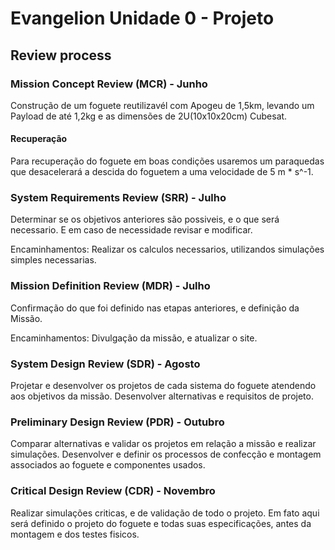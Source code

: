 # Evangelion Unidade 0 - Projeto

## Review process

### Mission Concept Review (MCR) - Junho

Construção de um foguete reutilizavél com Apogeu de 1,5km, levando um Payload de até 1,2kg e as dimensões de 2U(10x10x20cm) Cubesat.

#### Recuperação

Para recuperação do foguete em boas condições usaremos um paraquedas que desacelerará a descida do foguetem a uma velocidade de 5 m * s^-1.

<!-- The MCR affirms the mission need and examines the proposed mission's objectives and the concept for meeting those objectives. -->

### System Requirements Review (SRR) - Julho

Determinar se os objetivos anteriores são possiveis, e o que será necessario. E em caso de necessidade revisar e modificar.

Encaminhamentos: Realizar os calculos necessarios, utilizandos simulações simples necessarias.
<!-- The SRR examines the [[functional requirements]] and [[non-functional requirements|performance requirements]] defined for the system and the preliminary program or project plan and ensures that the requirements and the selected concept will satisfy the mission. -->

### Mission Definition Review (MDR) - Julho

Confirmação do que foi definido nas etapas anteriores, e definição da Missão.

Encaminhamentos: Divulgação da missão, e atualizar o site.

<!-- The MDR examines the proposed requirements, the 'mission architecture, and the flow down to all functional elements of the mission to ensure that the overall concept is complete, feasible, and consistent with available resources. -->

### System Design Review (SDR) - Agosto

Projetar e desenvolver os projetos de cada sistema do foguete atendendo aos objetivos da missão.
Desenvolver alternativas e requisitos de projeto.

<!-- The [[System Design Review|SDR]] examines the proposed system architecture and design and the flow down to all functional elements of the system. -->

### Preliminary Design Review (PDR) - Outubro

Comparar alternativas e validar os projetos em relação a missão e realizar simulações.
Desenvolver e definir os processos de confecção e montagem associados ao foguete e componentes usados.

<!-- The PDR demonstrates that the preliminary design meets all system requirements with acceptable risk and within the cost and schedule constraints and establishes the basis for proceeding with detailed design. It will show that the correct design options have been selected, interfaces have been identified, and verification methods have been described.<ref>{{cite web|url=<http://www.hyperthot.com/pm_desreviews.htm> |title=Engineering Design Reviews|author=James Chapman}}</ref><ref>{{cite web|url=<https://acc.dau.mil/CommunityBrowser.aspx?id=518699#10.5.3.1|title=Defense> Acquisition Guidebook 10.5.3 Preliminary Design Review|access-date=14 January 2016}} {{PD-notice}}</ref>

The following are typical objectives of a PDR:

* Ensure that all system requirements have been validated, allocated, the requirements are complete, and the flowdown is adequate to verify system performance
* Show that the proposed design is expected to meet the functional and performance requirements
* Show sufficient maturity in the proposed design approach to proceed to final design
* Show that the design is verifiable and that the risks have been identified, characterized, and mitigated where appropriate. -->

### Critical Design Review (CDR) - Novembro

Realizar simulações criticas, e de validação de todo o projeto. Em fato aqui será definido o projeto do foguete e todas suas especificações, antes da montagem e dos testes fisicos.

<!-- The CDR demonstrates that the maturity of the design is appropriate to support proceeding with full-scale fabrication, assembly, integration, and test. CDR determines that the technical effort is on track to complete the flight and ground system development and mission operations, meeting mission performance requirements within the identified cost and schedule constraints.<ref><http://www.navair.navy.mil/nawctsd/Resources/Library/Acqguide/cdr.htm> "Critical Design Review" Published 2013-4-4 Retrieved 2015-5-12 {{PD-notice}}</ref>

The following are typical objectives of a CDR:

* Ensure that the "build-to" baseline contains detailed hardware and software specifications that can meet functional and performance requirements
* Ensure that the design has been satisfactorily audited by production, verification, operations, and other specialty engineering organizations
* Ensure that the production processes and controls are sufficient to proceed to the fabrication stage
* Establish that planned Quality Assurance (QA) activities will establish perceptive verification and screening processes for producing a quality product
* Verify that the final design fulfills the specifications established at PDR. -->
